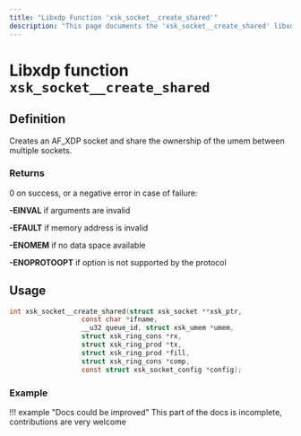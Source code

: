 ```yaml
---
title: "Libxdp Function 'xsk_socket__create_shared'"
description: "This page documents the 'xsk_socket__create_shared' libxdp function, including its definition, usage, program types that can use it, and examples."
---
```

# Libxdp function `xsk_socket__create_shared`

## Definition

Creates an AF_XDP socket and share the ownership of the umem between multiple sockets.

### Returns

0 on success, or a negative error in case of failure:

**-EINVAL** if arguments are invalid  

**-EFAULT**  if memory address is invalid

**-ENOMEM**  if no data space available

**-ENOPROTOOPT**  if option is not supported by the protocol
    
## Usage

```c
int xsk_socket__create_shared(struct xsk_socket **xsk_ptr,
			      const char *ifname,
			      __u32 queue_id, struct xsk_umem *umem,
			      struct xsk_ring_cons *rx,
			      struct xsk_ring_prod *tx,
			      struct xsk_ring_prod *fill,
			      struct xsk_ring_cons *comp,
			      const struct xsk_socket_config *config);
```

### Example

!!! example "Docs could be improved"
    This part of the docs is incomplete, contributions are very welcome
